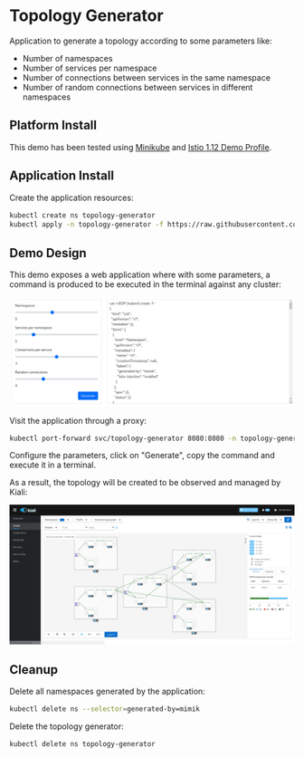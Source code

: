 # Topology Generator

Application to generate a topology according to some parameters like:

* Number of namespaces
* Number of services per namespace
* Number of connections between services in the same namespace
* Number of random connections between services in different namespaces

## Platform Install

This demo has been tested using [Minikube](https://istio.io/latest/docs/setup/platform-setup/minikube/) and [Istio 1.12 Demo Profile](https://istio.io/latest/docs/setup/install/istioctl/#install-a-different-profile).

## Application Install

Create the application resources:

```bash
kubectl create ns topology-generator
kubectl apply -n topology-generator -f https://raw.githubusercontent.com/kiali/demos/master/topology-generator/build/generator/generator.yaml 
```

## Demo Design

This demo exposes a web application where with some parameters, a command is produced to be executed in the terminal against any cluster:

![generator](./doc/generator.png)

Visit the application through a proxy:

```bash
kubectl port-forward svc/topology-generator 8080:8080 -n topology-generator
```

Configure the parameters, click on "Generate", copy the command and execute it in a terminal.

As a result, the topology will be created to be observed and managed by Kiali:

![kiali](./doc/kiali.png)

## Cleanup

Delete all namespaces generated by the application:

```bash
kubectl delete ns --selector=generated-by=mimik
```

Delete the topology generator:

```bash
kubectl delete ns topology-generator
```

